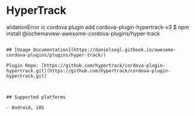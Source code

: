 # HyperTrack

alidationError
ic cordova plugin add cordova-plugin-hypertrack-v3
$ npm install @ischemaview-awesome-cordova-plugins/hyper-track
```

## [Usage Documentation](https://danielsogl.gitbook.io/awesome-cordova-plugins/plugins/hyper-track/)

Plugin Repo: [https://github.com/hypertrack/cordova-plugin-hypertrack.git](https://github.com/hypertrack/cordova-plugin-hypertrack.git)



## Supported platforms

- Android, iOS
  


